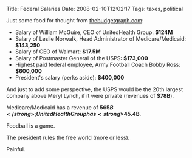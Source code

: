 Title: Federal Salaries
Date: 2008-02-10T12:02:17
Tags: taxes, political


Just some food for thought from <a href="http://thebudgetgraph.com" target="_blank">thebudgetgraph.com</a>:
<ul><li>Salary of William McGuire, CEO of UnitedHealth Group: <strong>$124M</strong></li>
<li>Salary of Leslie Norwalk, Head Administrator of Medicare/Medicaid: <strong>$143,250</strong></li>
<li>Salary of CEO of Walmart: <strong>$17.5M</strong></li>
<li>Salary of Postmaster General of the USPS: <strong>$173,000</strong></li>
<li>Highest paid federal employee, Army Football Coach Bobby Ross: <strong>$600,000</strong></li>
<li>President's salary (perks aside): <strong>$400,000</strong></li>
</ul>

And just to add some perspective, the USPS would be the 20th largest company above Meryl Lynch, if it were private (revenues of <strong>$78B</strong>). 

Medicare/Medicaid has a revenue of <strong>$565B</strong>; UnitedHealth Group has <strong>$45.4B</strong>.

Foodball is a game. 

The president rules the free world (more or less). 

Painful.